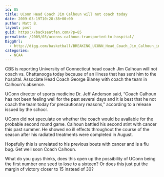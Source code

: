 ```yaml
---
id: 85
title: UConn Head Coach Jim Calhoun will not coach today
date: 2009-03-19T10:28:38+00:00
author: Matt B.
layout: post
guid: https://backseatfan.com/?p=85
permalink: /2009/03/uconns-calhoun-transported-to-hospital/
DiggUrl:
  - http://digg.com/basketball/BREAKING_UCONN_Head_Coach_Jim_Calhoun_in_hospital
categories:
  - NCAA
---
```


<div class="entry">
  <p>
    CBS is reporting University of Connecticut head coach Jim Calhoun will not coach vs. Chattanooga today because of an illness that has sent him to the hospital. Associate Head Coach George Blaney with coach the team in Calhoun's absence.
  </p>

  <p>
    UConn director of sports medicine Dr. Jeff Anderson said, &#8220;Coach Calhoun has not been feeling well for the past several days and it is best that he not coach the team today for precautionary reasons,&#8221; according to a release issued by the school.
  </p>

  <p>
    UConn did not speculate on whether the coach would be available for the probable second round game. Calhoun battled his second stint with cancer this past summer. He showed no ill effects throughout the course of the season after his radiated treatments were completed in August.
  </p>

  <p>
    Hopefully this is unrelated to his previous bouts with cancer and is a flu bug. Get well soon Coach Calhoun.
  </p>

  <p>
    What do you guys thinks, does this open up the possibility of UConn being the first number one seed to lose to a sixteen? Or does this just put the margin of victory closer to 15 instead of 30?
  </p>
</div>
